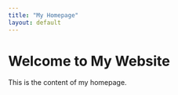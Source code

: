 ```yaml
---
title: "My Homepage"
layout: default
---
```

# Welcome to My Website

This is the content of my homepage.
